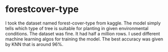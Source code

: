 # forestcover-type
I took the dataset named forest-cover-type from kaggle. The model simply tells which type of tree is suitable for planting 
in given environmental conditions. The dataset was fine. It had half a million rows. I used different machine learning algos 
for training the model. The best accuracy was given by KNN that is around 96%.
